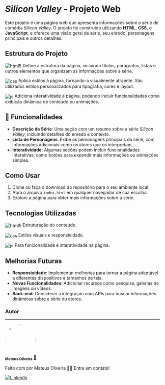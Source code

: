 # _Silicon Valley_ - Projeto Web

Este projeto é uma página web que apresenta informações sobre a série de comédia _Silicon Valley_. O projeto foi construído utilizando **HTML**, **CSS**, e **JavaScript**, e oferece uma visão geral da série, seu enredo, personagens principais e outros detalhes.

## Estrutura do Projeto

<img align="center" alt="html5" src="https://img.shields.io/badge/HTML5-E34F26?style=for-the-badge&logo=html5&logoColor=white" /> Define a estrutura da página, incluindo títulos, parágrafos, listas e outros elementos que organizam as informações sobre a série.

<img align="center" alt="css" src="https://img.shields.io/badge/CSS3-1572B6?style=for-the-badge&logo=css3&logoColor=white" /> Aplica estilos à página, tornando-a visualmente atraente. São utilizados estilos personalizados para tipografia, cores e layout.

<img align="center" alt="js" src="https://img.shields.io/badge/JavaScript-F7DF1E?style=for-the-badge&logo=javascript&logoColor=black" /> Adiciona interatividade à página, podendo incluir funcionalidades como exibição dinâmica de conteúdo ou animações.

## 🔨 Funcionalidades

- **Descrição da Série**: Uma seção com um resumo sobre a série _Silicon Valley_, incluindo detalhes do enredo e contexto.
- **Lista de Personagens**: Exibe os personagens principais da série, com informações adicionais como os atores que os interpretam.
- **Interatividade**: Algumas seções podem incluir funcionalidades interativas, como botões para expandir mais informações ou animações simples.

## Como Usar

1. Clone ou faça o download do repositório para o seu ambiente local.
2. Abra o arquivo `index.html` em qualquer navegador de sua escolha.
3. Explore a página para obter mais informações sobre a série.

## Tecnologias Utilizadas

<img align="center" alt="html5" src="https://img.shields.io/badge/HTML5-E34F26?style=for-the-badge&logo=html5&logoColor=white" /> Estruturação do conteúdo.

<img align="center" alt="css" src="https://img.shields.io/badge/CSS3-1572B6?style=for-the-badge&logo=css3&logoColor=white" /> Estilos visuais e responsividade.<br>

<img align="center" alt="js" src="https://img.shields.io/badge/JavaScript-F7DF1E?style=for-the-badge&logo=javascript&logoColor=black" /> Para funcionalidade e interatividade na página.

## Melhorias Futuras

- **Responsividade**: Implementar melhorias para tornar a página adaptável a diferentes dispositivos e tamanhos de tela.
- **Novas Funcionalidades**: Adicionar recursos como pesquisa, galerias de imagens ou vídeos.
- **Back-end**: Considerar a integração com APIs para buscar informações dinâmicas sobre a série ou atores.

### Autor

---

<a href="https://blog.rocketseat.com.br/author/thiago/">
 <img style="border-radius: 50%;" src="https://media.licdn.com/dms/image/v2/D4D03AQH_tHHCmZ2JSw/profile-displayphoto-shrink_200_200/profile-displayphoto-shrink_200_200/0/1726982186479?e=2147483647&v=beta&t=8Ecyp1Ogy3yCMnU1a1CEQYCo8J1jkm3qnLsCtqgdg9M" width="100px;" alt=""/>
 <br />
 <sub><b>Mateus Oliveira</b></sub></a> <a href="https://www.dio.me/users/mateussantana" title="Dio-me">🚀</a>

Feito com por Mateus Oliveira 👋🏽 Entre em contato!

[![LinkedIn](https://img.shields.io/badge/LinkedIn-0077B5?style=for-the-badge&logo=linkedin&logoColor=white)](https://www.linkedin.com/in/mateussdo/)
